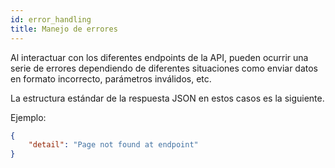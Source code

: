```yaml
---
id: error_handling
title: Manejo de errores
---
```


Al interactuar con los diferentes endpoints de la API, pueden ocurrir una serie de errores dependiendo de diferentes situaciones como enviar datos en formato incorrecto, parámetros inválidos, etc.

La estructura estándar de la respuesta JSON en estos casos es la siguiente.

Ejemplo:

```json
{
    "detail": "Page not found at endpoint"
}
```
